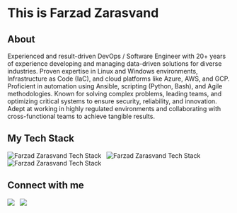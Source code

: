 # This is Farzad Zarasvand

## About

Experienced and result-driven DevOps / Software Engineer with 20+ years of experience developing and managing data-driven solutions for diverse industries. Proven expertise in Linux and Windows environments, Infrastructure as Code (IaC), and cloud platforms like Azure, AWS, and GCP. Proficient in automation using Ansible, scripting (Python, Bash), and Agile methodologies. Known for solving complex problems, leading teams, and optimizing critical systems to ensure security, reliability, and innovation. Adept at working in highly regulated environments and collaborating with cross-functional teams to achieve tangible results.

## My Tech Stack

<img alt="Farzad Zarasvand Tech Stack" src="https://skillicons.dev/icons?i=python,bash,nodejs,js,ts,react,mysql,postgres,mongodb,redis" /> &nbsp;
<img alt="Farzad Zarasvand Tech Stack" src="https://skillicons.dev/icons?i=aws,azure,debian,ubuntu,redhat,ansible,terraform,docker,kubernetes,sentry" /> &nbsp;
<img alt="Farzad Zarasvand Tech Stack" src="https://skillicons.dev/icons?i=grafana,prometheus,elasticsearch,fastapi,flask,django,nestjs,sklearn,tensorflow,pytorch" />

## Connect with me

<a href="https://linkedin.com/in/zarasvand" alt="Farzad Zarasvand | LinkedIn"><img src="https://img.icons8.com/fluent/48/000000/linkedin.png" ></a> &nbsp;
<a href="https://instagram.com/dev.farzad" alt="Farzad Zarasvand | Instagram"><img src="https://img.icons8.com/fluent/48/000000/instagram-new.png" ></a> &nbsp;
